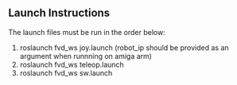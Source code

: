 ## Launch Instructions

The launch files must be run in the order below:
1. roslaunch fvd_ws joy.launch (robot_ip should be provided as an argument when runnning on amiga arm)
2. roslaunch fvd_ws teleop.launch
3. roslaunch fvd_ws sw.launch